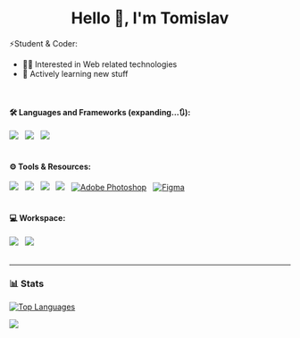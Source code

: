 <h1 align="center">Hello 👋, I'm Tomislav </h1>

⚡Student & Coder:
- 👨‍💻 Interested in Web related technologies
- 🌱 Actively learning new stuff
<!-- - 🎯 Currently learning JavaScript -->
<br>

#### 🛠️ Languages and Frameworks (expanding...🔃):

[![](https://img.shields.io/badge/HTML5-E34F26?style=for-the-badge&logo=html5&logoColor=white)](https://www.github.com/andrict05) &nbsp;
[![](https://img.shields.io/badge/CSS3-1572B6?style=for-the-badge&logo=css3&logoColor=white)](https://www.github.com/andrict05) &nbsp;
[![](https://img.shields.io/badge/Sass-CC6699?style=for-the-badge&logo=sass&logoColor=white)](https://www.github.com/andrict05) &nbsp;
<br><br>

#### ⚙️ Tools & Resources:

[![](https://img.shields.io/badge/VSCode-0078D4?style=for-the-badge&logo=visual%20studio%20code&logoColor=white)](https://www.github.com/andrict05) &nbsp;
[![](https://img.shields.io/badge/GIT-E44C30?style=for-the-badge&logo=git&logoColor=white)](https://www.github.com/andrict05) &nbsp;
[![](https://img.shields.io/badge/GitHub-100000?style=for-the-badge&logo=github&logoColor=white)](https://www.github.com/andrict05) &nbsp;
[![](https://img.shields.io/badge/Udemy-EC5252?style=for-the-badge&logo=Udemy&logoColor=white)](https://www.udemy.com) &nbsp;
[![Adobe Photoshop](https://img.shields.io/badge/adobe%20photoshop-%2331A8FF.svg?style=for-the-badge&logo=adobe%20photoshop&logoColor=white)](https://www.github.com/andrict05) &nbsp;
[![Figma](https://img.shields.io/badge/figma-%23F24E1E.svg?style=for-the-badge&logo=figma&logoColor=white)](https://www.github.com/andrict05) &nbsp;
<br><br>

#### 💻 Workspace:

![](https://img.shields.io/badge/Windows-0078D6?style=for-the-badge&label=OS&logo=windows&logoColor=white) &nbsp;
![](https://img.shields.io/badge/lenovo%20laptop-E2231A?style=for-the-badge&logo=lenovo&logoColor=white) &nbsp;
<br><br>

---

### 📊 Stats

[![Top Languages](https://github-readme-stats.vercel.app/api/top-langs/?username=andrict05&layout=compact)](https://www.github.com/andrict05)
<br>

![](https://github-profile-summary-cards.vercel.app/api/cards/profile-details?username=andrict05&theme=nord_bright)
